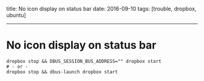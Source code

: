 title: No icon display on status bar
date: 2016-09-10
tags: [trouble, dropbox, ubuntu]

---
No icon display on status bar
===

```
dropbox stop && DBUS_SESSION_BUS_ADDRESS="" dropbox start
# - or -
dropbox stop && dbus-launch dropbox start
```
<!-- more -->
